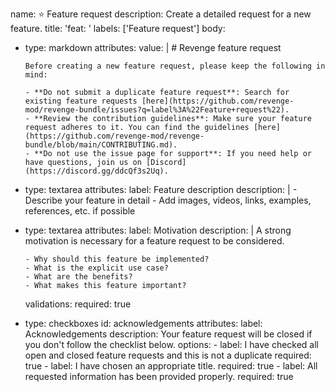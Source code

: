 name: ⭐ Feature request
description: Create a detailed request for a new feature.
title: 'feat: '
labels: ['Feature request']
body:
  - type: markdown
    attributes:
      value: |
        # Revenge feature request

        Before creating a new feature request, please keep the following in mind:

        - **Do not submit a duplicate feature request**: Search for existing feature requests [here](https://github.com/revenge-mod/revenge-bundle/issues?q=label%3A%22Feature+request%22).
        - **Review the contribution guidelines**: Make sure your feature request adheres to it. You can find the guidelines [here](https://github.com/revenge-mod/revenge-bundle/blob/main/CONTRIBUTING.md).
        - **Do not use the issue page for support**: If you need help or have questions, join us on [Discord](https://discord.gg/ddcQf3s2Uq).
  - type: textarea
    attributes:
      label: Feature description
      description: |
        - Describe your feature in detail
        - Add images, videos, links, examples, references, etc. if possible
  - type: textarea
    attributes:
      label: Motivation
      description: |
        A strong motivation is necessary for a feature request to be considered.
        
        - Why should this feature be implemented? 
        - What is the explicit use case?
        - What are the benefits?
        - What makes this feature important?
    validations:
      required: true
  - type: checkboxes
    id: acknowledgements
    attributes:
      label: Acknowledgements
      description: Your feature request will be closed if you don't follow the checklist below.
      options:
        - label: I have checked all open and closed feature requests and this is not a duplicate
          required: true
        - label: I have chosen an appropriate title.
          required: true
        - label: All requested information has been provided properly.
          required: true
